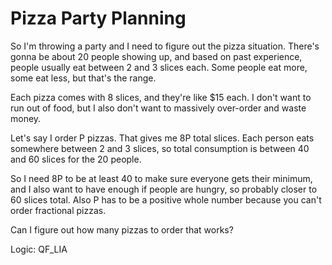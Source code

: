 # Pizza Party Planning

So I'm throwing a party and I need to figure out the pizza situation. There's gonna be about 20 people showing up, and based on past experience, people usually eat between 2 and 3 slices each. Some people eat more, some eat less, but that's the range.

Each pizza comes with 8 slices, and they're like $15 each. I don't want to run out of food, but I also don't want to massively over-order and waste money.

Let's say I order P pizzas. That gives me 8P total slices. Each person eats somewhere between 2 and 3 slices, so total consumption is between 40 and 60 slices for the 20 people.

So I need 8P to be at least 40 to make sure everyone gets their minimum, and I also want to have enough if people are hungry, so probably closer to 60 slices total. Also P has to be a positive whole number because you can't order fractional pizzas.

Can I figure out how many pizzas to order that works?

Logic: QF_LIA
